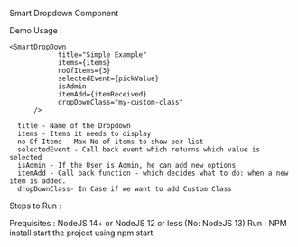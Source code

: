 Smart Dropdown Component 


Demo Usage : 
```
<SmartDropDown 
            title="Simple Example" 
            items={items} 
            noOfItems={3} 
            selectedEvent={pickValue} 
            isAdmin
            itemAdd={itemReceived}
            dropDownClass="my-custom-class"
      />
```


      title - Name of the Dropdown
      items - Items it needs to display
      no Of Items - Max No of items to show per list
      selectedEvent - Call back event which returns which value is selected
      isAdmin - If the User is Admin, he can add new options
      itemAdd - Call back function - which decides what to do: when a new item is added.
      dropDownClass- In Case if we want to add Custom Class


Steps to Run :

Prequisites : NodeJS 14+ or NodeJS 12 or less (No: NodeJS 13)
Run : NPM install
start the project using npm start
